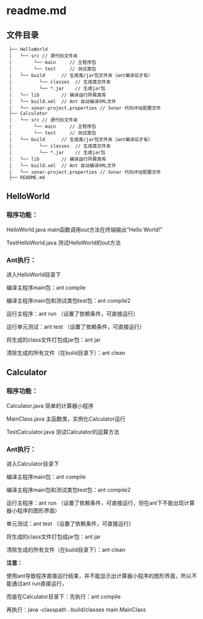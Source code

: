 # readme.md

## 文件目录

```
 ├── HelloWorld
 │   └── src // 源代码文件夹
 |		  └── main     // 主程序包
 │   	  └── test 	   // 测试类包
 │   └── build 		// 生成类/jar包文件夹（ant编译后才有）
 │   		└── classes  // 生成类文件夹
 │   		└── *.jar    // 生成jar包
 │   └── lib 		// 编译运行所需类库
 │   └── build.xml	// Ant 自动编译XML文件
 │   └── sonar-project.properties // Sonar 代码评估配置文件
 ├── Calculator
 │   └── src // 源代码文件夹
 |		  └── main     // 主程序包
 │   	  └── test 	   // 测试类包
 │   └── build 		// 生成类/jar包文件夹（ant编译后才有）
 │   		└── classes  // 生成类文件夹
 │   		└── *.jar    // 生成jar包
 │   └── lib 		// 编译运行所需类库
 │   └── build.xml	// Ant 自动编译XML文件
 │   └── sonar-project.properties // Sonar 代码评估配置文件
 ├── README.md
```

## HelloWorld

### **程序功能：**

HelloWorld.java  main函数调用out方法在终端输出“Hello World!”

TestHelloWorld.java  测试HelloWorld的out方法

### **Ant执行：**

进入HelloWorld目录下

编译主程序main包：ant  compile

编译主程序main包和测试类包test包：ant  compile2

运行主程序：ant run （设置了依赖条件，可直接运行）

运行单元测试：ant test （设置了依赖条件，可直接运行）

将生成的class文件打包成jar包：ant jar

清除生成的所有文件（在build目录下）：ant clean



## Calculator

### **程序功能：**

Calculator.java  简单的计算器小程序

MainClass.java 主函数类，实例化Calculator运行

TestCalculator.java  测试Calculator的运算方法

### **Ant执行：**

进入Calculator目录下

编译主程序main包：ant  compile

编译主程序main包和测试类包test包：ant  compile2

运行主程序：ant run （设置了依赖条件，可直接运行，但在ant下不能出现计算器小程序的图形界面）

单元测试：ant test （设置了依赖条件，可直接运行）

将生成的class文件打包成jar包：ant jar

清除生成的所有文件（在build目录下）：ant clean

**注意：**

使用ant导致程序直接运行结束，并不能显示出计算器小程序的图形界面，所以不能通过ant run直接运行，

而是在Calculator目录下：先执行：ant compile

再执行：java -classpath .:build/classes main.MainClass